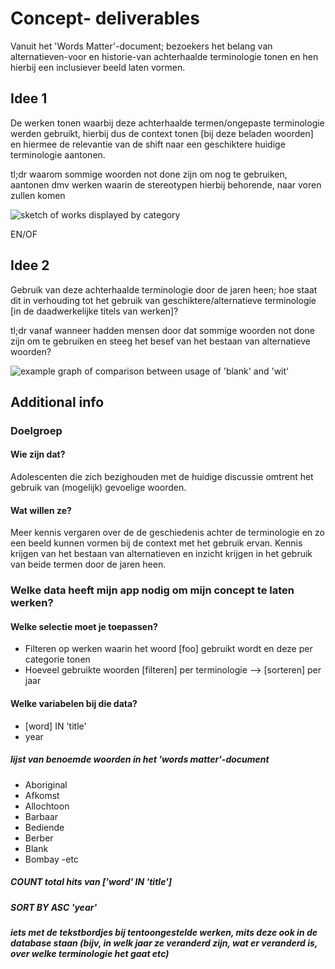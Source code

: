 # Concept- deliverables
Vanuit het 'Words Matter'-document; bezoekers het belang van alternatieven-voor en historie-van achterhaalde terminologie tonen en hen hierbij een inclusiever beeld laten vormen.

## Idee 1
De werken tonen waarbij deze achterhaalde termen/ongepaste terminologie werden gebruikt, hierbij dus de context tonen [bij deze beladen woorden] en hiermee de relevantie van de shift naar een geschiktere huidige terminologie aantonen.

tl;dr waarom sommige woorden not done zijn om nog te gebruiken, aantonen dmv werken waarin de stereotypen hierbij behorende, naar voren zullen komen

![sketch of works displayed by category](https://paper-attachments.dropbox.com/s_472359722E5C7350B8E1B012C1DB68C252C93062F052D8D1201B12828D0557DC_1571221350659_photo5852794411941999196.jpg)

EN/OF

## Idee 2
Gebruik van deze achterhaalde terminologie door de jaren heen; hoe staat dit in verhouding tot het gebruik van geschiktere/alternatieve terminologie [in de daadwerkelijke titels van werken]?

tl;dr vanaf wanneer hadden mensen door dat sommige woorden not done zijn om te gebruiken en steeg het besef van het bestaan van alternatieve woorden?

![example graph of comparison between usage of 'blank' and 'wit'](https://paper-attachments.dropbox.com/s_472359722E5C7350B8E1B012C1DB68C252C93062F052D8D1201B12828D0557DC_1571221364394_photo5852794411941999195.jpg)

## Additional info

### Doelgroep
#### Wie zijn dat?
Adolescenten die zich bezighouden met de huidige discussie omtrent het gebruik van (mogelijk) gevoelige woorden.

#### Wat willen ze?
Meer kennis vergaren over de de geschiedenis achter de terminologie en zo een beeld kunnen vormen bij de context met het gebruik ervan. Kennis krijgen van het bestaan van alternatieven en inzicht krijgen in het gebruik van beide termen door de jaren heen.

### Welke data heeft mijn app nodig om mijn concept te laten werken?
#### Welke selectie moet je toepassen?
* Filteren op werken waarin het woord [foo] gebruikt wordt en deze per categorie tonen
* Hoeveel gebruikte woorden [filteren] per terminologie --> [sorteren] per jaar

#### Welke variabelen bij die data?
* [word] IN 'title'
* year

##### lijst van benoemde woorden in het 'words matter'-document
* Aboriginal
* Afkomst
* Allochtoon
* Barbaar
* Bediende
* Berber
* Blank
* Bombay
-etc

#####  COUNT total hits van ['word' IN 'title']
##### SORT BY ASC 'year'
##### iets met de tekstbordjes bij tentoongestelde werken, mits deze ook in de database staan (bijv, in welk jaar ze veranderd zijn, wat er veranderd is, over welke terminologie het gaat etc)
